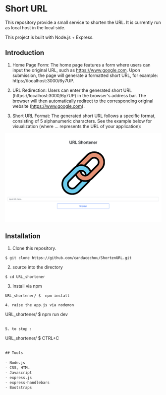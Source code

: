 # Short URL

This repository provide a small service to shorten the URL. It is currently run as local host in the local side.

This project is built with Node.js + Express.

## Introduction
1. Home Page Form: The home page features a form where users can input the original URL, such as https://www.google.com. Upon submission, the page will generate a formatted short URL, for example: https://localhost:3000/6y7UP.

2. URL Redirection: Users can enter the generated short URL (https://localhost:3000/6y7UP) in the browser's address bar. The browser will then automatically redirect to the corresponding original website (https://www.google.com).

3. Short URL Format: The generated short URL follows a specific format, consisting of 5 alphanumeric characters. See the example below for visualization (where ... represents the URL of your application):

![search page](./images/URL_Shortener.png)

## Installation 
1. Clone this repository.

``` 
$ git clone https://github.com/candacechou/ShortenURL.git
```

2. source into the directory

```
$ cd URL_shortener
```

3. Install via npm

```
URL_shortener/ $  npm install
```

```
4. raise the app.js via nodemon

```
URL_shortener/ $  npm run dev 
```

5. to stop :

```
URL_shortener/ $ CTRL+C
```

## Tools

- Node.js
- CSS, HTML
- Javascript
- express.js
- express-handlebars
- Bootstraps